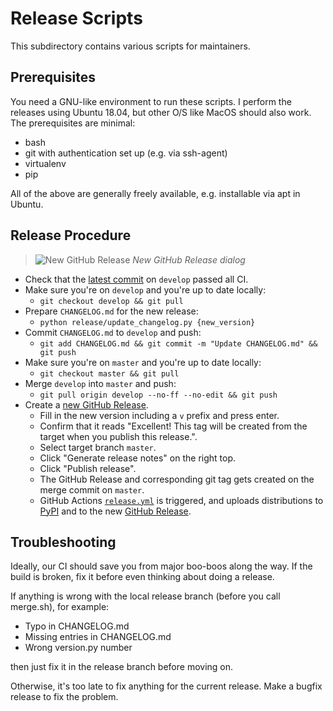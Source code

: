 # Release Scripts

This subdirectory contains various scripts for maintainers.

## Prerequisites

You need a GNU-like environment to run these scripts.  I perform the releases
using Ubuntu 18.04, but other O/S like MacOS should also work.  The
prerequisites are minimal:

- bash
- git with authentication set up (e.g. via ssh-agent)
- virtualenv
- pip

All of the above are generally freely available, e.g. installable via apt in Ubuntu.

## Release Procedure

> ![New GitHub Release](https://github.com/user-attachments/assets/cf8f2fa4-37c1-4e50-9fd8-ab6e3fd705b5)
> *New GitHub Release dialog*

- Check that the [latest commit](https://github.com/piskvorky/smart_open/commits/develop) on `develop` passed all CI.
- Make sure you're on `develop` and you're up to date locally:
    - `git checkout develop && git pull`
- Prepare `CHANGELOG.md` for the new release:
    - `python release/update_changelog.py {new_version}`
- Commit `CHANGELOG.md` to `develop` and push:
    - `git add CHANGELOG.md && git commit -m "Update CHANGELOG.md" && git push`
- Make sure you're on `master` and you're up to date locally:
    - `git checkout master && git pull`
- Merge `develop` into `master` and push:
    - `git pull origin develop --no-ff --no-edit && git push`
- Create a [new GitHub Release](https://github.com/piskvorky/smart_open/releases/new).
    - Fill in the new version including a `v` prefix and press enter.
    - Confirm that it reads "Excellent! This tag will be created from the target when you publish this release.".
    - Select target branch `master`.
    - Click "Generate release notes" on the right top.
    - Click "Publish release".
    - The GitHub Release and corresponding git tag gets created on the merge commit on `master`.
    - GitHub Actions [`release.yml`](https://github.com/piskvorky/smart_open/actions/workflows/release.yml) is triggered, and uploads distributions to [PyPI](https://pypi.org/project/smart-open/) and to the new [GitHub Release](https://github.com/piskvorky/smart_open/releases).

## Troubleshooting

Ideally, our CI should save you from major boo-boos along the way.
If the build is broken, fix it before even thinking about doing a release.

If anything is wrong with the local release branch (before you call merge.sh), for example:

- Typo in CHANGELOG.md
- Missing entries in CHANGELOG.md
- Wrong version.py number

then just fix it in the release branch before moving on.

Otherwise, it's too late to fix anything for the current release.
Make a bugfix release to fix the problem.
